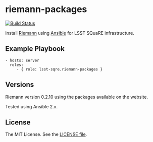 riemann-packages
================

[![Build Status](https://travis-ci.org/lsst-sqre/ansible-riemann-packages.svg?branch=master)](https://travis-ci.org/lsst-sqre/ansible-riemann-packages)

Install [Riemann](http://riemann.io/) using [Ansible](http://docs.ansible.com/) for LSST SQuaRE infrastructure.

Example Playbook
----------------

    - hosts: server
      roles:
         - { role: lsst-sqre.riemann-packages }

Versions
--------

Riemann version 0.2.10 using the packages available on the website.

Tested using Ansible 2.x.

License
-------

The MIT License. See the [LICENSE file](https://github.com/lsst-sqre/ansible-riemann-packages/blob/master/LICENSE).
